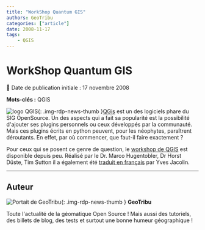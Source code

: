 ```yaml
---
title: "WorkShop Quantum GIS"
authors: GeoTribu
categories: ["article"]
date: 2008-11-17
tags:
    - QGIS
---
```


# WorkShop Quantum GIS

:calendar: Date de publication initiale : 17 novembre 2008

**Mots-clés :** QGIS

![logo QGIS](https://cdn.geotribu.fr/img/logos-icones/logiciels_librairies/qgis.png){: .img-rdp-news-thumb }[QGis](https://www.qgis.org/) est un des logiciels phare du SIG OpenSource. Un des aspects qui a fait sa popularité est la possibilité d'ajouter ses plugins personnels ou ceux développés par la communauté. Mais ces plugins écrits en python peuvent, pour les néophytes, paraîtrent déroutants. En effet, par où commencer, que faut-il faire exactement ?

Pour ceux qui se posent ce genre de question, le [workshop de QGIS](http://softlibre.gloobe.org/lib/exe/fetch.php/qgis/workshop/qgis_plugins_fr.tar.gz?id=qgis%3Aworkshop%3Aplugin&cache=cache) est disponible depuis peu. Réalisé par le Dr. Marco Hugentobler, Dr Horst Düste, Tim Sutton il a également été [traduit en français](http://softlibre.gloobe.org/doku.php/qgis/workshop/plugin) par Yves Jacolin.

----

## Auteur

![Portait de GeoTribu](https://cdn.geotribu.fr/img/internal/charte/geotribu_logo_64x64.png){: .img-rdp-news-thumb }
**GeoTribu**

Toute l'actualité de la géomatique Open Source ! Mais aussi des tutoriels, des billets de blog, des tests et surtout une bonne humeur géographique !
